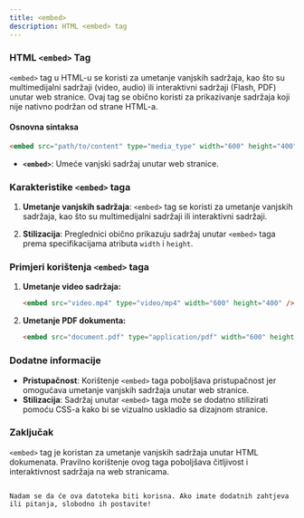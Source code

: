 ```yaml
---
title: <embed>
description: HTML <embed> tag
---
```


### HTML `<embed>` Tag

`<embed>` tag u HTML-u se koristi za umetanje vanjskih sadržaja, kao što su multimedijalni sadržaji (video, audio) ili interaktivni sadržaji (Flash, PDF) unutar web stranice. Ovaj tag se obično koristi za prikazivanje sadržaja koji nije nativno podržan od strane HTML-a.

#### Osnovna sintaksa

```html
<embed src="path/to/content" type="media_type" width="600" height="400" />
```

- **`<embed>`**: Umeće vanjski sadržaj unutar web stranice.

### Karakteristike `<embed>` taga

1. **Umetanje vanjskih sadržaja**:
   `<embed>` tag se koristi za umetanje vanjskih sadržaja, kao što su multimedijalni sadržaji ili interaktivni sadržaji.

2. **Stilizacija**:
   Preglednici obično prikazuju sadržaj unutar `<embed>` taga prema specifikacijama atributa `width` i `height`.

### Primjeri korištenja `<embed>` taga

1. **Umetanje video sadržaja:**

   ```html
   <embed src="video.mp4" type="video/mp4" width="600" height="400" />
   ```

2. **Umetanje PDF dokumenta:**
   ```html
   <embed src="document.pdf" type="application/pdf" width="600" height="400" />
   ```

### Dodatne informacije

- **Pristupačnost**: Korištenje `<embed>` taga poboljšava pristupačnost jer omogućava umetanje vanjskih sadržaja unutar web stranice.
- **Stilizacija**: Sadržaj unutar `<embed>` taga može se dodatno stilizirati pomoću CSS-a kako bi se vizualno uskladio sa dizajnom stranice.

### Zaključak

`<embed>` tag je koristan za umetanje vanjskih sadržaja unutar HTML dokumenata. Pravilno korištenje ovog taga poboljšava čitljivost i interaktivnost sadržaja na web stranicama.

```

Nadam se da će ova datoteka biti korisna. Ako imate dodatnih zahtjeva ili pitanja, slobodno ih postavite!
```

